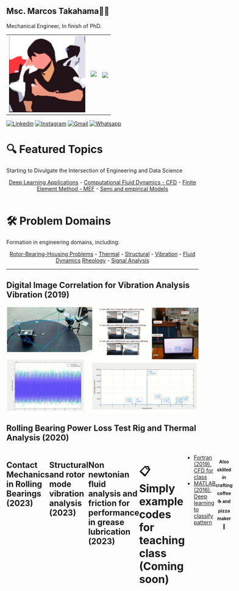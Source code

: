 ## Msc. Marcos Takahama👨‍🔧
Mechanical Engineer, In finish of PhD.

<table border="0">
  <tr>
    <td>
      <a href="http://lattes.cnpq.br/8034933372506302">
      <img src="https://github.com/mhtakahama/mhtakahama/raw/main/mhtakahama.png" width="200">
    </td>
    <td>
      <img src="https://github-readme-stats.vercel.app/api?username=mhtakahama&show_icons=true&theme=codeSTACKr&count_private=true">
    </td>
    <td>
  <img align="center" src="https://github-readme-stats.vercel.app/api/top-langs/?username=mhtakahama&layout=compact&theme=buefy&hide_border=true" />
    </td>
  </tr>
</table>

[![Linkedin](https://img.shields.io/badge/LinkedIn-0077B5?style=for-the-badge&logo=linkedin&logoColor=white)](https://www.linkedin.com/in/mhtakahama/)
[![Instagram](https://img.shields.io/badge/Instagram-E4405F?style=for-the-badge&logo=instagram&logoColor=white)](https://www.instagram.com/eng.mhtakahama/)
[![Gmail](https://img.shields.io/badge/Gmail-D14836?style=for-the-badge&logo=gmail&logoColor=white)](mailto:marcostakahama@alunos.utfpr.edu.br)
[![Whatsapp](https://img.shields.io/badge/WhatsApp-25D366?style=for-the-badge&logo=whatsapp&logoColor=white)](https://api.whatsapp.com/send?phone=5541989037272)

  <h1>🔍 Featured Topics</h1>
  <p> Starting to Divulgate the Intersection of Engineering and Data Science</p>
</div>

<div align="center">
  <a href="#">Deep Learning Applications</a> - 
  <a href="#">Computational Fluid Dynamics - CFD</a> - 
  <a href="#">Finite Element Method - MEF</a> - 
  <a href="#">Semi and empirical Models</a> 
</div>

<br>
  <div align="left">
  <h1>🛠️ Problem Domains</h1>
  <p>Formation in engineering domains, including:</p>
</div>

<div align="center">
  <a href="#">Rotor-Bearing-Housing Problems</a> - 
  <a href="#">Thermal</a> - 
  <a href="#">Structural</a> - 
  <a href="#">Vibration</a> - 
  <a href="#">Fluid Dynamics</a>
  <a href="#">Rheology</a> - 
  <a href="#">Signal Analysis</a>
</div>

<hr>

<!-- Figure 6: Vibration -->
<h2>Digital Image Correlation for Vibration Analysis Vibration (2019)</h2> 
  <a href="[DIC webcams](https://github.com/mhtakahama/VODCA)">
    <img src="https://github.com/mhtakahama/mhtakahama/blob/main/Figures/Vibration/6.png" alt="Figure 5" width="805">
  </a>
</div>
<h2>Rolling Bearing Power Loss Test Rig and Thermal Analysis (2020)</h2>
<div style="display: flex; flex-direction: row;">
  <a href="[RBPLR](https://github.com/mhtakahama/mhtakahama/blob/main/Figures/Thermal%20RB/1a.png)">
    <img src="https://github.com/mhtakahama/mhtakahama/blob/main/Figures/Thermal%20RB/1a.png" alt="Figure 1" width="420">
  </a>
    <a href="[Thermal Analysis](https://github.com/mhtakahama/mhtakahama/blob/main/Figures/Thermal%20RB/3a.png)">
    <img src="https://github.com/mhtakahama/mhtakahama/blob/main/Figures/Thermal%20RB/3a.png" alt="Figure 4" width="380">
  </a>
  <h2>Contact Mechanics in Rolling Bearings (2023)</h2>
  <a href="[Mechanical Contacts](https://github.com/mhtakahama/mhtakahama/blob/main/Figures/Thermal%20RB/1b.gif)">
    <img src="https://github.com/mhtakahama/mhtakahama/blob/main/Figures/Thermal%20RB/1b.gif" alt="Figure 2" width="805">
  </a>
    <h2>Structural and rotor mode vibration analysis (2023)</h2>
  <a href="[Mode Vibration](https://github.com/mhtakahama/mhtakahama/blob/main/Figures/Thermal%20RB/2a.gif)">
    <img src="https://github.com/mhtakahama/mhtakahama/blob/main/Figures/Thermal%20RB/2a.gif" alt="Figure 3" width="805">
  </a>
      <h2>Non newtonian fluid analysis and friction for performance in grease lubrication (2023)</h2>
  <a href="[Rheology Curve](https://github.com/mhtakahama/mhtakahama/blob/main/Figures/Thermal%20RB/5a.jpg)">
    <img src="https://github.com/mhtakahama/mhtakahama/blob/main/Figures/Thermal%20RB/5a.jpg" alt="Figure 5" width="380">
  </a>
  <a href="[MTM Curve](https://github.com/mhtakahama/mhtakahama/blob/main/Figures/Thermal%20RB/5b.jpg)">
    <img src="https://github.com/mhtakahama/mhtakahama/blob/main/Figures/Thermal%20RB/5b.jpg" alt="Figure 5" width="420">
  </a>


<!-- Space for Example Codes -->
<h1>📋 Simply example codes for teaching class (Coming soon)</h1>

<ul>
  <li><a href="https://github.com/mhtakahama/Code-examples/blob/main/Fortran_CFD_exercise">Fortran (2019), CFD for class</a></li>
  <li><a href="https://github.com/mhtakahama/Code-examples/blob/main/Matlab_DeeplLearning_Classificador%20de%20Padr%C3%B5es/Algoritmo.m">MATLAB (2016), Deep learning to classify pattern</a></li>
</ul>

<div align="center">
<h4><sub>Also skilled in crafting coffee ☕ and pizza maker 🍕</sub></h4>
</div>
